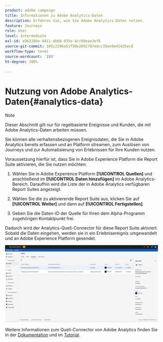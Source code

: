 ```yaml
---
product: adobe campaign
title: Informationen zu Adobe Analytics-Daten
description: Erfahren Sie, wie Sie Adobe Analytics-Daten nutzen.
feature: Journeys
role: User
level: Intermediate
exl-id: e9b128be-9411-4b68-935e-4cc09eae3ef6
source-git-commit: 185c2296a51f58e2092787edcc35ee9e4242bec8
workflow-type: tm+mt
source-wordcount: '193'
ht-degree: 100%

---
```


# Nutzung von Adobe Analytics-Daten{#analytics-data}

>[!NOTE]
>
>Dieser Abschnitt gilt nur für regelbasierte Ereignisse und Kunden, die mit Adobe Analytics-Daten arbeiten müssen.

Sie können alle verhaltensbezogenen Ereignisdaten, die Sie in Adobe Analytics bereits erfassen und an Platform streamen, zum Auslösen von Journeys und zur Automatisierung von Erlebnissen für Ihre Kunden nutzen.

Voraussetzung hierfür ist, dass Sie in Adobe Experience Platform die Report Suite aktivieren, die Sie nutzen möchten:

1. Wählen Sie in Adobe Experience Platform **[!UICONTROL Quellen]** und anschließend im **[!UICONTROL Daten hinzufügen]** im Adobe Analytics-Bereich. Daraufhin wird die Liste der in Adobe Analytics verfügbaren Report Suites angezeigt.

1. Wählen Sie die zu aktivierende Report Suite aus, klicken Sie auf **[!UICONTROL Weiter]** und dann auf **[!UICONTROL Fertigstellen]**.

1. Geben Sie die Daten-ID der Quelle für Ihren dem Alpha-Programm zugehörigen Kontaktpunkt frei.

Dadurch wird der Analytics-Quell-Connector für diese Report Suite aktiviert. Sobald die Daten eingehen, werden sie in ein Erlebnisereignis umgewandelt und an Adobe Experience Platform gesendet.

![](../assets/alpha-event9.png)

Weitere Informationen zum Quell-Connector von Adobe Analytics finden Sie in der [Dokumentation](https://experienceleague.adobe.com/docs/experience-platform/sources/connectors/adobe-applications/analytics.html?lang=de) und im [Tutorial](https://experienceleague.adobe.com/docs/experience-platform/sources/ui-tutorials/create/adobe-applications/analytics.html?lang=de).
